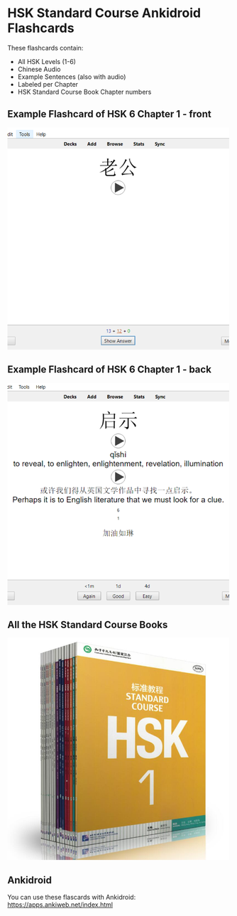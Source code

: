 # HSK Standard Course Ankidroid Flashcards

These flashcards contain:

* All HSK Levels (1-6)
* Chinese Audio
* Example Sentences (also with audio)
* Labeled per Chapter
* HSK Standard Course Book Chapter numbers

## Example Flashcard of HSK 6 Chapter 1 - front
<img src="https://github.com/RoelTim/HSK_StandardCourse_Anki/blob/main/images/Front_square.PNG?raw=true" alt="Example" width="500" height="500">


## Example Flashcard of HSK 6 Chapter 1 - back
<img src="https://github.com/RoelTim/HSK_StandardCourse_Anki/blob/main/images/Capture_square.png?raw=true" alt="Example" width="500" height="500">


## All the HSK Standard Course Books
<img src="https://github.com/RoelTim/HSK_StandardCourse_Anki/blob/main/images/18books.jpg?raw=true" alt="Example" width="500" height="500">

## Ankidroid
You can use these flascards with Ankidroid: https://apps.ankiweb.net/index.html
